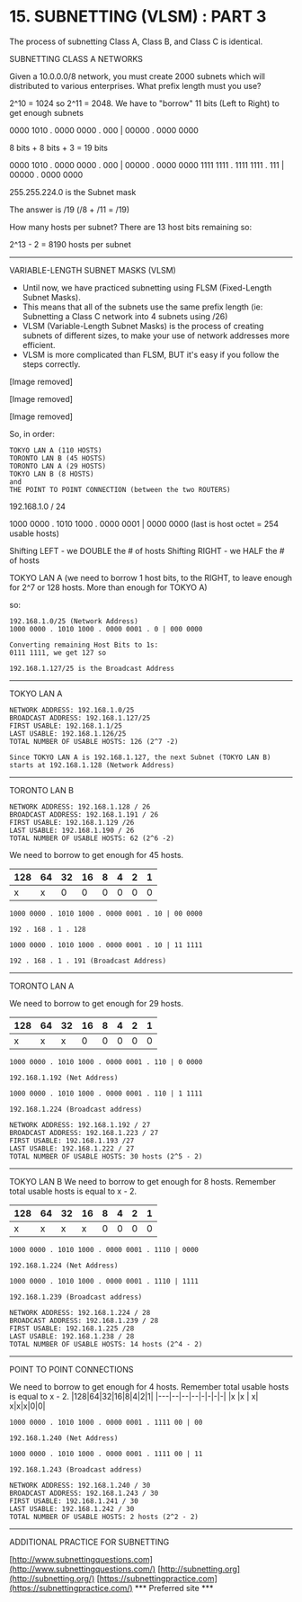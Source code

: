 # 15. SUBNETTING (VLSM) : PART 3

The process of subnetting Class A, Class B, and Class C is identical.

SUBNETTING CLASS A NETWORKS

Given a 10.0.0.0/8 network, you must create 2000 subnets which will distributed to various enterprises. What prefix length must you use?

2^10 = 1024 so 2^11 = 2048. We have to "borrow" 11 bits (Left to Right) to get enough subnets

0000 1010 . 0000 0000 . 000 | 00000 . 0000 0000

8 bits + 8 bits + 3 = 19 bits

0000 1010 . 0000 0000 . 000 | 00000 . 0000 0000
1111 1111 . 1111 1111 . 111 | 00000 . 0000 0000

255.255.224.0 is the Subnet mask

The answer is /19 (/8 + /11 = /19)

How many hosts per subnet? There are 13 host bits remaining so:

2^13 - 2 = 8190 hosts per subnet

---

VARIABLE-LENGTH SUBNET MASKS (VLSM)

- Until now, we have practiced subnetting using FLSM (Fixed-Length Subnet Masks).
- This means that all of the subnets use the same prefix length (ie: Subnetting a Class C network into 4 subnets using /26)
- VLSM (Variable-Length Subnet Masks) is the process of creating subnets of different sizes, to make your use of network addresses more efficient.
- VLSM is more complicated than FLSM, BUT it's easy if you follow the steps correctly.

[Image removed]

[Image removed]

[Image removed]


So, in order:
```
TOKYO LAN A (110 HOSTS)
TORONTO LAN B (45 HOSTS)
TORONTO LAN A (29 HOSTS)
TOKYO LAN B (8 HOSTS)
and
THE POINT TO POINT CONNECTION (between the two ROUTERS)
```
192.168.1.0 / 24

1000 0000 . 1010 1000 . 0000 0001 | 0000 0000  (last is host octet = 254 usable hosts)

Shifting LEFT - we DOUBLE the # of hosts
Shifting RIGHT - we HALF the # of hosts

TOKYO LAN A (we need to borrow 1 host bits, to the RIGHT, to leave enough for 2^7 or 128 hosts. More than enough for TOKYO A)

so:
```
192.168.1.0/25 (Network Address)
1000 0000 . 1010 1000 . 0000 0001 . 0 | 000 0000

Converting remaining Host Bits to 1s:
0111 1111, we get 127 so

192.168.1.127/25 is the Broadcast Address
```
---
TOKYO LAN A
```
NETWORK ADDRESS: 192.168.1.0/25
BROADCAST ADDRESS: 192.168.1.127/25
FIRST USABLE: 192.168.1.1/25
LAST USABLE: 192.168.1.126/25
TOTAL NUMBER OF USABLE HOSTS: 126 (2^7 -2)

Since TOKYO LAN A is 192.168.1.127, the next Subnet (TOKYO LAN B) starts at 192.168.1.128 (Network Address)
```
---
TORONTO LAN B
```
NETWORK ADDRESS: 192.168.1.128 / 26
BROADCAST ADDRESS: 192.168.1.191 / 26
FIRST USABLE: 192.168.1.129 /26
LAST USABLE: 192.168.1.190 / 26
TOTAL NUMBER OF USABLE HOSTS: 62 (2^6 -2)
```

We need to borrow to get enough for 45 hosts.

|128|64|32|16|8|4|2|1|
|---|--|--|--|-|-|-|-|
|x  |x | 0| 0|0|0|0|0|
```
1000 0000 . 1010 1000 . 0000 0001 . 10 | 00 0000

192 . 168 . 1 . 128

1000 0000 . 1010 1000 . 0000 0001 . 10 | 11 1111

192 . 168 . 1 . 191 (Broadcast Address)
```
---

TORONTO LAN A

We need to borrow to get enough for 29 hosts.

|128|64|32|16|8|4|2|1|
|---|--|--|--|-|-|-|-|
|x  |x | x| 0|0|0|0|0|
```
1000 0000 . 1010 1000 . 0000 0001 . 110 | 0 0000

192.168.1.192 (Net Address)

1000 0000 . 1010 1000 . 0000 0001 . 110 | 1 1111

192.168.1.224 (Broadcast address)

NETWORK ADDRESS: 192.168.1.192 / 27
BROADCAST ADDRESS: 192.168.1.223 / 27
FIRST USABLE: 192.168.1.193 /27
LAST USABLE: 192.168.1.222 / 27
TOTAL NUMBER OF USABLE HOSTS: 30 hosts (2^5 - 2)
```
---

TOKYO LAN B
We need to borrow to get enough for 8 hosts. Remember total usable hosts is equal to x - 2.

|128|64|32|16|8|4|2|1|
|---|--|--|--|-|-|-|-|
|x  |x | x| x|0|0|0|0|
```
1000 0000 . 1010 1000 . 0000 0001 . 1110 | 0000

192.168.1.224 (Net Address)

1000 0000 . 1010 1000 . 0000 0001 . 1110 | 1111

192.168.1.239 (Broadcast address)

NETWORK ADDRESS: 192.168.1.224 / 28
BROADCAST ADDRESS: 192.168.1.239 / 28
FIRST USABLE: 192.168.1.225 /28
LAST USABLE: 192.168.1.238 / 28
TOTAL NUMBER OF USABLE HOSTS: 14 hosts (2^4 - 2)
```
---

POINT TO POINT CONNECTIONS

We need to borrow to get enough for 4 hosts. Remember total usable hosts is equal to x - 2.
|128|64|32|16|8|4|2|1|
|---|--|--|--|-|-|-|-|
|x  |x | x| x|x|x|0|0|
```
1000 0000 . 1010 1000 . 0000 0001 . 1111 00 | 00

192.168.1.240 (Net Address)

1000 0000 . 1010 1000 . 0000 0001 . 1111 00 | 11

192.168.1.243 (Broadcast address)

NETWORK ADDRESS: 192.168.1.240 / 30
BROADCAST ADDRESS: 192.168.1.243 / 30
FIRST USABLE: 192.168.1.241 / 30
LAST USABLE: 192.168.1.242 / 30
TOTAL NUMBER OF USABLE HOSTS: 2 hosts (2^2 - 2)
```
---

ADDITIONAL PRACTICE FOR SUBNETTING

[http://www.subnettingquestions.com](http://www.subnettingquestions.com/)
[http://subnetting.org](http://subnetting.org/)
[https://subnettingpractice.com](https://subnettingpractice.com/) *** Preferred site ***
